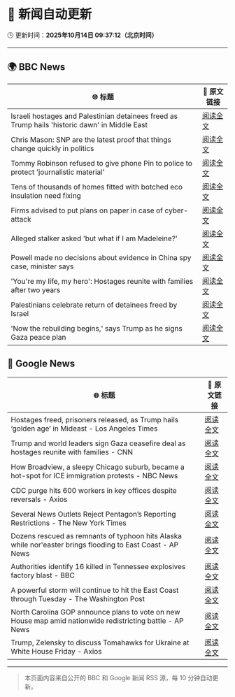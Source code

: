 # 🧠 新闻自动更新

🕒 更新时间：**2025年10月14日 09:37:12（北京时间）**

---

## 🌍 BBC News

| 🌐 标题 | 🔗 原文链接 |
|--------|-------------|
| Israeli hostages and Palestinian detainees freed as Trump hails 'historic dawn' in Middle East | [阅读全文](https://www.bbc.com/news/articles/c740jx07vz0o?at_medium=RSS&at_campaign=rss) |
| Chris Mason: SNP are the latest proof that things change quickly in politics | [阅读全文](https://www.bbc.com/news/articles/cdx4lz0789xo?at_medium=RSS&at_campaign=rss) |
| Tommy Robinson refused to give phone Pin to police to protect 'journalistic material' | [阅读全文](https://www.bbc.com/news/articles/c2lp1k7pnpno?at_medium=RSS&at_campaign=rss) |
| Tens of thousands of homes fitted with botched eco insulation need fixing | [阅读全文](https://www.bbc.com/news/articles/c3w965gz8zgo?at_medium=RSS&at_campaign=rss) |
| Firms advised to put plans on paper in case of cyber-attack | [阅读全文](https://www.bbc.com/news/articles/ced61xv967lo?at_medium=RSS&at_campaign=rss) |
| Alleged stalker asked 'but what if I am Madeleine?' | [阅读全文](https://www.bbc.com/news/articles/c14pzpx4g4go?at_medium=RSS&at_campaign=rss) |
| Powell made no decisions about evidence in China spy case, minister says | [阅读全文](https://www.bbc.com/news/articles/cvg4r177k52o?at_medium=RSS&at_campaign=rss) |
| 'You're my life, my hero': Hostages reunite with families after two years | [阅读全文](https://www.bbc.com/news/articles/cyv8p8m4qg6o?at_medium=RSS&at_campaign=rss) |
| Palestinians celebrate return of detainees freed by Israel | [阅读全文](https://www.bbc.com/news/articles/cr430epq45go?at_medium=RSS&at_campaign=rss) |
| 'Now the rebuilding begins,' says Trump  as he signs Gaza peace plan | [阅读全文](https://www.bbc.com/news/articles/c709jxxrrvlo?at_medium=RSS&at_campaign=rss) |

## 📰 Google News

| 🌐 标题 | 🔗 原文链接 |
|--------|-------------|
| Hostages freed, prisoners released, as Trump hails ‘golden age’ in Mideast - Los Angeles Times | [阅读全文](https://news.google.com/rss/articles/CBMi0gFBVV95cUxNRlJlT054NFlzUlVaeTdnYmRGc2lJM3pPVzdiYTFxVnlaZ1VFb2FTbGF2eG94SWJPTXc2Tml1RWxIRmRoUlRiRDg1NFBrWmV0WGd6eXZLcFpnNmZNVjJjNGxZQmhSSUNFZHBJU2RxOFJHUjltUTVLOFFTSXBtYmY5MjdTRXhyc1hGUTZNSHlfS1NzWTBZczk2cWp3QVI5Q0ZtWi1qUC1JdjRkb2tUU05UU0VwdktvUklnb0g4dGlFYVBMZkdid0RHSGRUWGc3QTVSUHc?oc=5) |
| Trump and world leaders sign Gaza ceasefire deal as hostages reunite with families - CNN | [阅读全文](https://news.google.com/rss/articles/CBMiiAFBVV95cUxOZlN0a0k2cUtsZ1lZSnpkTWNIM2gzSzhINFB3aGtjWVlKcG9OUVpvZnN2M1FrRGVhWjZ6SW44U2c5Z2ZManRHZU05NVhUalEzcXhpbHkwczBIRHdzZFEzc2IxNUFCV2pxaXZlaUxoc3E2Y3pfNklsdVNvN0xZTXVCSlJ5U09RN2cw?oc=5) |
| How Broadview, a sleepy Chicago suburb, became a hot-spot for ICE immigration protests - NBC News | [阅读全文](https://news.google.com/rss/articles/CBMioAFBVV95cUxOSlhDLTBPOWdxZFhBT2FtOVYwSE5vWVViWElNN0htZExfMnduTWNNWDhHc1RvY1RZQkN5aTVlTmduWWd4VmtfWm8yNE5QdEw4ZWtZT3dHRGw3WmM2U0MtSlFRald0dHBCcWF3UHBoVmYtcDBYOVd3aldsRnhabEU4SVhOQ3Y4am1xQ1dDam5PSHR4TUU1M01OY0dvd1dHd2Np0gFWQVVfeXFMTUt5LXpQM2tqWE9CaUE2UnJXN0xybXRpcXZqcUlCSVc4U3Z3cGp3a3dGVi1Dd1ZRYnJYZFZlR0dpLUVTTE52SkpoLTBIVUptc1ZyM19MSUE?oc=5) |
| CDC purge hits 600 workers in key offices despite reversals - Axios | [阅读全文](https://news.google.com/rss/articles/CBMid0FVX3lxTE4xQ21PUEJGV2ZzamczRWhSUnEzTDJfTmFwaXNsc0tSc0RpWEN6eFM3Q2R5dl9vd29oSU9fT2F6Z3FRdFVtMk1wU2FieTg3SGZDd3huWUtMTW10eWlzN01pdG5VUFVPT201VmhadU54UGNqbkM2NUw4?oc=5) |
| Several News Outlets Reject Pentagon’s Reporting Restrictions - The New York Times | [阅读全文](https://news.google.com/rss/articles/CBMiiwFBVV95cUxOcEpMRnJQdVMtUmkxZ29wMDkwazdycTFTRGNTYlZWaEVIcDJaRW1NTzc4bVZsYjh5aFZjcG01TkRXc2hBbnp5MlIydE9IY1Zwb3BkX3RVXzloajJGT1pxc3RVVXlxYmI5cGhEQU56Y2ZCaThZVk1UNkRTdzdyZ0dRNDMwVzhERW9QSTRV?oc=5) |
| Dozens rescued as remnants of typhoon hits Alaska while nor'easter brings flooding to East Coast - AP News | [阅读全文](https://news.google.com/rss/articles/CBMipgFBVV95cUxQb1YtdElUNEZRUGdQNld0NVQ2c2NLdEFnMW85Z1NqMjY1XzZVUnpPaHA4bWlkT0FmNFdxTWZmZHp2cnQzZ3AtbmtEZ0JaOUFXVWFpaDBxS3J5NEdQS2RydWN5eGpqbHEzSXc3ejduZm9xT25EN21mTFhwa2tZZGJtTWJIOEhnZUNDYlRDOTVOWVBrYUJoU0hkeVowd3hiVDVqU1ZJRld3?oc=5) |
| Authorities identify 16 killed in Tennessee explosives factory blast - BBC | [阅读全文](https://news.google.com/rss/articles/CBMiWkFVX3lxTE44RHZhd0tLTGZVRHdOMXgwbm56VnJWTFVjQVF1X0lyZVpHTkpGXy1aTDFlaFZnaVUzeldheXdLYTZnaHhUc2t3M2xNTjA1ZTN1NEdqZXpOdENXdw?oc=5) |
| A powerful storm will continue to hit the East Coast through Tuesday - The Washington Post | [阅读全文](https://news.google.com/rss/articles/CBMikgFBVV95cUxOSjlOTEFkQ0gxZ0VBdkY3VURINDNUOG9LTWZrM21rYmlPbUZzbjBfUTRSVVVDSk1UU1RuQWdBZ2pBUEhpQVlQZGs3R0k3T1B6dEJqYzQ3RVNWLUM0U3BvVEo4ZTZkR2s3dk5NbUN6UGFOVXBva3ZGX2FidG96dTJxMF92X2RKR2prOTN1UVFVb0VBZw?oc=5) |
| North Carolina GOP announce plans to vote on new House map amid nationwide redistricting battle - AP News | [阅读全文](https://news.google.com/rss/articles/CBMipgFBVV95cUxOTlI0Z0k2NWJ1QVQ0TERFRklBMkwxNHRUV1BpT3pLQS1sbE1wUTV3VDdhc0FYNnBhczRVVXpwaUMzdlQ2eHlQVEJhX0JTX25qSjFfQWdaRXNtNlRIRzJHb05EczF1c1ExQ3RCN0c4eTZqVHM0RnJ5NnpiZ3pxZ1Z0eC14UlNLRWRvb01PZl9sdk5wdWFiZGlCVnR6NnEwOXcwM2JoMUpB?oc=5) |
| Trump, Zelensky to discuss Tomahawks for Ukraine at White House Friday - Axios | [阅读全文](https://news.google.com/rss/articles/CBMigwFBVV95cUxPekxCMGVXN2stbGowREx5LXk5aVE5R1g4VVBxT3FVZExZLXk3NG1ZeXJkSzVFXzVpLTFPNGJ5Snd1UVh0ek56bXFrZHNIakYxNXFWazE5ZmhlYTQwTElmcEJCcUxMLVBVY0ZLeU5iTDRJemtYNk0zZ19CckRISHgzUUJ1aw?oc=5) |

---
> 本页面内容来自公开的 BBC 和 Google 新闻 RSS 源，每 10 分钟自动更新。